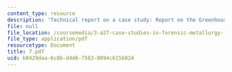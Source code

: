 ```yaml
---
content_type: resource
description: 'Technical report on a case study: Report on the Greenhouse Collapse.'
file: null
file_location: /coursemedia/3-a27-case-studies-in-forensic-metallurgy-fall-2007/b0429daa6c8bd4d675630094c615b824_7.pdf
file_type: application/pdf
resourcetype: Document
title: 7.pdf
uid: b0429daa-6c8b-d4d6-7563-0094c615b824
---
```

